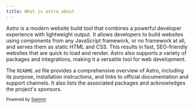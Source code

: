 ```yaml
---
title: What is astro about
---
```

Astro is a modern website build tool that combines a powerful developer experience with lightweight output. It allows developers to build websites using components from any JavaScript framework, or no framework at all, and serves them as static HTML and CSS. This results in fast, SEO-friendly websites that are quick to load and render. Astro also supports a variety of packages and integrations, making it a versatile tool for web development.

The `README.md` file provides a comprehensive overview of Astro, including its purpose, installation instructions, and links to official documentation and support channels. It also lists the associated packages and acknowledges the project's sponsors.

<SwmMeta version="3.0.0"><sup>Powered by [Swimm](/)</sup></SwmMeta>
